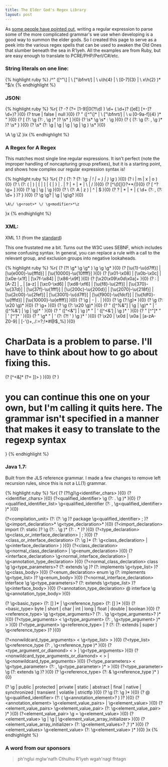 ```yaml
---
title: The Elder God's Regex Library
layout: post
---
```

As [some people have pointed out](http://stackoverflow.com/a/1732454), writing a regular expression to parse some of the more complicated grammar's we use when developing is a good way to summon the elder gods. So I created this page to serve as a peek into the various regex spells that can be used to awaken the Old Ones that slumber beneath the sea in R'lyeh. All the examples are from Ruby, but are easy enough to translate to PCRE/PHP/Perl/C#/etc.

### String literals on one line:

{% highlight ruby %}
/^" ([^"\\] | \\ ["\\bfnrt\/] | \\ u\h{4} | \\ [0-7]{3} | \\ x\h{2} )* "$/x
{% endhighlight %}

### JSON:

{% highlight ruby %}
%r{
  (?<number>    -? (?= [1-9]|0(?!\d) ) \d+ (\.\d+)? ([eE] [+-]? \d+)? ){0}
  (?<boolean>   true | false | null ){0}
  (?<string>    " ([^"\\]* | \\ ["\\bfnrt\/] | \\ u [0-9a-f]{4} )* " ){0}
  (?<array>     \[  (?:  \g<json>  (?: , \g<json>  )*  )?  \s* \] ){0}
  (?<pair>      \s* \g<string> \s* : \g<json>  ){0}
  (?<object>    \{  (?:  \g<pair>  (?: , \g<pair>  )*  )?  \s* \} ){0}
  (?<json>      \s* (?: \g<number> | \g<boolean> | \g<string> | \g<array> | \g<object> ) \s* ){0}

  \A \g<json> \Z
}ix
{% endhighlight %}

### A Regex for A Regex

This matches most single line regular expressions. It isn't perfect (note the improper handling of noncapturing group prefixes), but it is a starting point, and shows how complex our regular expression syntax is!

{% highlight ruby %}
%r{
    (?<group>       \( (?: \? (?: \g<modifier>*: | ! | = ) | ) \g<root>* \) ){0}
    (?<modifier>    i | m | x | o ){0}
    (?<escaped>     \\ (?: \( | \) | \[ | \] | \{ | \} | \. | \? | \+ | \* | \\ | \/ )){0}
    (?<raw>         [^\\\(\)\[\]\{\}\?\+\*\/]){0}
    (?<class>       \[ \^? \g<raw>+ \] ){0}
    (?<matcher>     \g<escaped> | \g<raw> | \g<class> ){0}
    (?<anchor>      \\ (?: A | z ) | \^ | \$ ){0}
    (?<quantifier>  \? | \* | \+ | \{ \d+ (?: , (?: \d+ ) )? \} ){0}
    (?<root>        \g<matcher> \g<quantifier>? | \g<anchor> | \g<group>\g<quantifier>? ){0}

    \A\/ \g<root>* \/ \g<modifier>*\z
}x
{% endhighlight %}

### XML:

XML 1.1 (from the [standard](http://www.w3.org/TR/xml11/))

This one frustated me a bit. Turns out the W3C uses SEBNF, which includes some confusing syntax. In general, you can replace a rule with a call to the relevant group, and exclusion groups into negative lookaheads.

{% highlight ruby %}
%r{
  (?<document>        (?! \g<Char>* \g<RestrictedChar> \g<Char>* )
                      \g<prolog> \g<element> \g<Misc>* ){0}
  (?<Char>            [\u{1}-\u{d7ff}] | [\u{e000}-\u{fffd}] | [\u{10000}-\u{10ffff}] ){0}
  (?<RestrictedChar> [\x01-\x08] | [\x0b-\x0c] | [\x0e-\x1f] | [\x7f-\x84] | [\x86-\x9f] ){0}
  (?<Whitespace>      [\x20\x09\x0d\x0a]+ ){0}
  (?<NameStartChar> : | [A-Z] | _ | [a-z] | [\xc0-\xd6] | [\xd8-\xf6] | [\u{f8}-\u{2ff}]
    | [\u{370}-\u{37d}] | [\u{37f}-\u{1fff}] | [\u{200c}-\u{200d}] | [\u{2070}-\u{218f}]
    | [\u{2c00}-\u{2fef}] | [\u{3001}-\u{d7ff}] | [\u{f900}-\u{fdcf}] | [\u{fdf0}-\u{fffd}]
    | [\u{10000}-\u{effff}] ){0}
  (?<NameChar>       \g<NameStartChar> | - | \. |  ){0}
  (?<Name>           \g<NameStartChar> (?:\g<NameChar>)* ){0}
  (?<Names>          \g<Name> (?: \x20 \g<Name>)* ){0}
  (?<NameToken>      \g<NameChar>+ ){0}
  (?<NameTokens>     \g<NameToken> (?: \x20 \g<NameToken>)* ){0}
  (?<EntityValue>    " ([^%&"] | \g<PEReference> | \g<Reference>)* "
    |                ' ([^%&'] | \g<PEReference> | \g<Reference>)* ' ){0}
  (?<AttValue>       " ([^<&"] | \g<Reference> )* "
    |                ' ([^<&'] | \g<Reference> )* ' ){0}
  (?<SystemLiteral>  " [^"]* " | ' [^']* ' ){0}
  (?<PubidLiteral>   " \g<PubidChar>* " | ' (?: (?! ' ) \g<PubidChar> )* ' ){0}
  (?<PubidChar>      \x20 | \x0d | \x0a | [a-zA-Z0-9] | [-'()+,./:=?;!*#@$_%] ){0}
  # CharData is a problem to parse. I'll have to think about how to go about fixing this.
  (?<CharData>       [^<&]* (?= \]\]> ) ){0}
  (?<Comment>        <!-- ((\g<Char> - -) | (- )) -->)

  # you can continue this one on your own, but I'm calling it quits here. The grammar isn't specified in a manner that makes it easy to translate to the regexp syntax
}
{% endhighlight %}

### Java 1.7:

Built from the JLS reference grammar. I made a few changes to remove left recursion rules, since this is not a LL(1) grammar.

{% highlight ruby %}
%r{
  (?<identifier>                            (?!\g<keyword>)\g<identifier_chars> ){0}
  (?<identifier_chars>                      ){0}
  (?<qualified_identifier>                  \g<identifier> (?: \. \g<identifier> )* ){0}
  (?<qualified_identifier_list>             \g<qualified_identifier (?: \, \g<qualified_identifier> )* ){0}

  (?<compilation_unit>                      (?: (?: \g<annotations> )? package \g<qualified_identifier> ; )? \g<import_declaration>* \g<type_declaration>* ){0}
  (?<import_declaration>                    import (?: static )? \g<identifier> (?: \. \g<identifier> )* (?: \. \* )? ){0}
  (?<type_declaration>                      \g<class_or_interface_declaration> | ; ){0}
  (?<class_or_interface_declaration>        (?: \g<modifier> )* (?: \g<class_declaration> | \g<interface_declaration> ) ){0}
  (?<class_declaration>                     \g<normal_class_declaration> | \g<enum_declaration> ){0}
  (?<interface_declaration>                 \g<normal_interface_declaration> | \g<annotation_type_declaration> ){0}
  (?<normal_class_declaration>              class \g<identifier> \g<type_parameters>? (?: extends \g<Type> )? (?: implements \g<type_list> )? \g<class_body> ){0}
  (?<enum_declaration>                      enum \g<identifier> (?: implements \g<type_list> )? \g<enum_body> ){0}
  (?<normal_interface_declaration>          interface \g<identifier> \g<type_parameters>? (?: extends \g<type_list> )? \g<interface_body> ){0}
  (?<annotation_type_declaration>           @ interface \g<identifier> \g<annotation_type_body> ){0}

  (?<type>                                  \g<basic_type> (?: \[\] )* | \g<reference_type> (?: \[\] )* ){0}
  (?<basic_type>                            byte | short | char | int | long | float | double | boolean ){0}
  (?<reference_type>                        \g<identifier> \g<type_arguments>? (?: \. \g<identifier> \g<type_arguments>? )* ){0}
  (?<type_arguments>                        < \g<type_argument> (?: , \g<type_argument> )* > ){0}
  (?<type_argument>                         \g<reference_type> | ? (?: (?: extends | super ) \g<reference_type> )? ){0}

  (?<nonwildcard_type_arguments>            < \g<type_list> > ){0}
  (?<type_list>                             \g<reference_type (?: , \g<reference_type )* ){0}
  (?<type_argument_or_diamond>              < > | \g<type_arguments> ){0}
  (?<nonwildcard_type_arguments_or_diamond> < > | \g<nonwildcard_type_arguments> ){0}
  (?<type_parameters>                       < \g<type_parameter> (?: , \g<type_parameter> )* > ){0}
  (?<type_parameter>                        \g<identifier> (?: extends \g<bound> )? ){0}
  (?<bound>                                 \g<reference_type> (?: & \g<reference_type )* ){0}

  (?<modifier>                              \g<annotation> | public | protected | private | static | abstract | final | native | synchronized | transient | volatile | strictfp ){0}
  (?<annotations>                           \g<annotation> (?: \g<annotation> )* ){0}
  (?<annotation>                            @ \g<qualified_identifier> (?: \( \g<annotation_element>? \) )? ){0}
  (?<annotation_element>                    \g<element_value_pairs> | \g<element_value> ){0}
  (?<element_value_pairs>                   \g<element_value_pair> (?: \g<element_value_pair> )* ){0}
  (?<element_value_pair>                    \g<identifier> = \g<element_value> ){0}
  (?<element_value>                         \g<annotation> | \g<expression1> | \g<element_value_array_initializer> ){0}
  (?<element_value_array_initializer>       (?: \g<element_values>? ,? )* ){0}
  (?<element_values>                        \g<element_value> (?: \g<element_value> )* ){0}
}x
{% endhighlight %}

### A word from our sponsors

> ph'nglui mglw'nafh Cthulhu R'lyeh wgah'nagl fhtagn